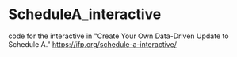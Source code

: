 # ScheduleA_interactive
 code for the interactive in "Create Your Own Data-Driven Update to Schedule A." https://ifp.org/schedule-a-interactive/
